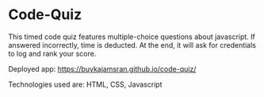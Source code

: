 # Code-Quiz

This timed code quiz features multiple-choice questions about javascript. If answered incorrectly, time is deducted. At the end, it will ask for credentials to log and rank your score. 

Deployed app: https://buykajamsran.github.io/code-quiz/

Technologies used are: HTML, CSS, Javascript
